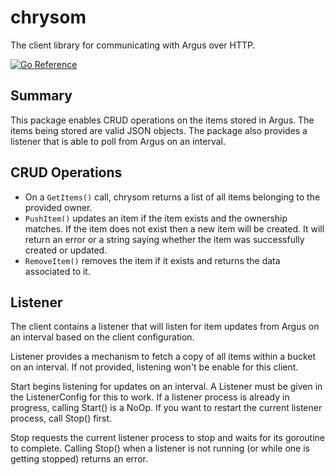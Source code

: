 # chrysom
The client library for communicating with Argus over HTTP.

[![Go Reference](https://pkg.go.dev/badge/github.com/xmidt-org/argus/chrysom.svg)](https://pkg.go.dev/github.com/xmidt-org/argus/chrysom)

## Summary
This package enables CRUD operations on the items stored in Argus.  The items being stored are valid JSON objects. The package also provides a listener that is able to poll from Argus on an interval.

## CRUD Operations

- On a `GetItems()` call, chrysom returns a list of all items belonging to the provided owner.
- `PushItem()` updates an item if the item exists and the ownership matches. If the item does not exist then a new item will be created. It will return an error or a string saying whether the item was successfully created or updated.
- `RemoveItem()` removes the item if it exists and returns the data associated to it.

## Listener
The client contains a listener that will listen for item updates from Argus on an interval based on the client configuration. 

Listener provides a mechanism to fetch a copy of all items within a bucket on an interval. If not provided, listening won't be enable for this client.

Start begins listening for updates on an interval. A Listener must be given in the ListenerConfig for this to work. If a listener process is already in progress, calling Start() is a NoOp. If you want to restart the current listener process, call Stop() first.

Stop requests the current listener process to stop and waits for its goroutine to complete. Calling Stop() when a listener is not running (or while one is getting stopped) returns an  error.